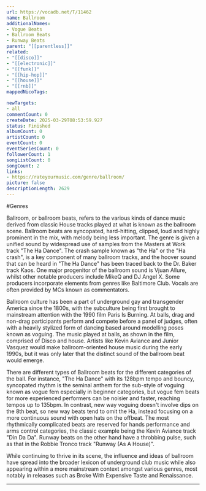 ```yaml
---
url: https://vocadb.net/T/11462
name: Ballroom
additionalNames: 
- Vogue Beats
- Ballroom Beats
- Runway Beats
parent: "[[parentless]]"
related:
- "[[disco]]"
- "[[electronic]]"
- "[[funk]]"
- "[[hip-hop]]"
- "[[house]]"
- "[[rnb]]"
mappedNicoTags:

newTargets:
- all
commentCount: 0
createDate: 2025-03-29T08:53:59.927
status: Finished
albumCount: 0
artistCount: 0
eventCount: 0
eventSeriesCount: 0
followerCount: 1
songListCount: 0
songCount: 2
links: 
- https://rateyourmusic.com/genre/ballroom/
picture: false
descriptionLength: 2629
---
```


#Genres

Ballroom, or ballroom beats, refers to the various kinds of dance music derived from classic House tracks played at what is known as the ballroom scene. Ballroom beats are syncopated, hard-hitting, clipped, loud and highly prominent in the mix, with melody being less important. The genre is given a unified sound by widespread use of samples from the Masters at Work track "The Ha Dance". The crash sample known as "the Ha" or the "Ha crash", is a key component of many ballroom tracks, and the hoover sound that can be heard in "The Ha Dance" has been traced back to the Dr. Baker track Kaos. One major progenitor of the ballroom sound is Vjuan Allure, whilst other notable producers include MikeQ and DJ Angel X. Some producers incorporate elements from genres like Baltimore Club. Vocals are often provided by MCs known as commentators.

Ballroom culture has been a part of underground gay and transgender America since the 1800s, with the subculture being first brought to mainstream attention with the 1990 film Paris Is Burning. At balls, drag and non-drag participants perform and compete before a panel of judges, often with a heavily stylized form of dancing based around modelling poses known as voguing. The music played at balls, as shown in the film, comprised of Disco and house. Artists like Kevin Aviance and Junior Vasquez would make ballroom-oriented house music during the early 1990s, but it was only later that the distinct sound of the ballroom beat would emerge.

There are different types of Ballroom beats for the different categories of the ball. For instance, "The Ha Dance" with its 128bpm tempo and bouncy, syncopated rhythm is the seminal anthem for the sub-style of voguing known as vogue fem especially in beginner categories, but vogue fem beats for more experienced performers can be noisier and faster, reaching tempos up to 135bpm. In contrast, new way voguing doesn't involve dips on the 8th beat, so new way beats tend to omit the Ha, instead focusing on a more continuous sound with open hats on the offbeat. The most rhythmically complicated beats are reserved for hands performance and arms control categories, the classic example being the Kevin Aviance track "Din Da Da". Runway beats on the other hand have a throbbing pulse, such as that in the Robbie Tronco track "Runway (As A House)".

While continuing to thrive in its scene, the influence and ideas of ballroom have spread into the broader lexicon of underground club music while also appearing within a more mainstream context amongst various genres, most notably in releases such as Broke With Expensive Taste and Renaissance.

---

